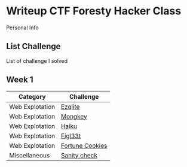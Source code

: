 # **Writeup CTF Foresty Hacker Class**
Personal Info
## **List Challenge**
List of challenge I solved
## **Week 1**
| **Category**    | **Challenge**                       |
| -------------   | -------------                       |
| Web Explotation | [Ezqlite](ezqlite/README.md)        |
| Web Explotation | [Mongkey](Monkey/monkey-solve.md)   |
| Web Explotation | [Haiku](Haiku/haiku-solve.md)       |
| Web Explotation | [Figl33t](figl33t/figl33t-solve.md) |
| Web Explotation | [Fortune Cookies](fortune-cookies/cookies-solve.md) |
| Miscellaneous   | [Sanity check](Sanity-check/sanity-solve.md)        |
